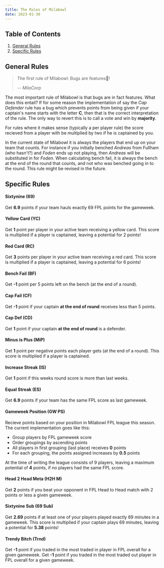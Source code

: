 ```yaml
---
title: The Rules of Milabowl
date: 2023-01-30
---
```

## Table of Contents
1. [General Rules](#general-rules)
2. [Specific Rules](#specific-rules)
    
## General Rules

> The first rule of Milabowl: Bugs are features🐛!
>
> -- <cite>MilaCorp</cite>

The most important rule of Milabowl is that bugs are in fact features.
What does this entail? If for some reason the implementation of say the 
_Cap Defender_ rule has a bug which prevents points from being given
if your captain's name starts with the letter **C**, then that is the
correct interpretation of the rule. The only way to revert this is to
call a vote and win by **majority**.

For rules where it makes sense (typically a per player rule) the score 
recieved from a player with be multiplied by two if he is captained by
you.

In the current state of Milabowl it is always the players that end up
on your team that counts. For instance if you initially benched _Andreas_
from Fullham (who hasn't?) and _Foden_ ends up not playing, then _Andreas_
will be substituted in for _Foden_. When calculating bench fail, it is
always the bench at the end of the round that counts, and not who was 
benched going in to the round. This rule might be revised in the future.

## Specific Rules

#### Sixtynine (69)
Get **6.9** points if your team hauls exactly 69 FPL points for the gameweek.

#### Yellow Card (YC)
Get **1** point per player in your active team receiving a yellow card.
This score is multiplied if a player is captained, leaving a potential
for 2 points!

#### Red Card (RC)
Get **3** points per player in your active team receiving a red card.
This score is multiplied if a player is captained, leaving a potential
for 6 points!

#### Bench Fail (BF)
Get **-1** point per 5 points left on the bench (at the end of a round).

#### Cap Fail (CF)
Get **-1** point if your captain __at the end of round__ receives less
than 5 points.

#### Cap Def (CD)
Get **1** point if your captain __at the end of round__ is a defender.

#### Minus is Plus (MiP)
Get **1** point per negative points each player gets (at the end of a round).
This score is multiplied if a player is captained.

#### Increase Streak (IS)
Get **1** point if this weeks round score is more than last weeks.

#### Equal Streak (ES)
Get **6.9** points if your team has the same FPL score as last gameweek.

#### Gameweek Position (GW PS)
Recieve points based on your position in Milabowl FPL league this season.
The current implementation goes like this:
- Group players by FPL gameweek score
- Order groupings by ascending points
- All players in first grouping (last place) receives **0** points
- For each grouping, the points assigned increases by **0.5** points

At the time of writing the league consists of 9 players, leaving a maximum
potential of **4** points, if no players had the same FPL score.

#### Head 2 Head Meta (H2H M)
Get **2** points if you beat your opponent in FPL Head to Head match with
2 points or less a given gameweek.

#### Sixtynine Sub (69 Sub)
Get **2.69** points if at least one of your players played exactly 69 minutes
in a gameweek. This score is multiplied if your captain plays 69 minutes, 
leaving a potential for **5.38** points!

#### Trendy Bitch (Trnd)
Get **-1** point if you traded in the most traded in player in FPL overall 
for a given gameweek. Get **-1** point if you traded in the most traded out 
player in FPL overall for a given gameweek.


